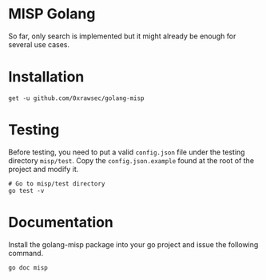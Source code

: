 # MISP Golang

So far, only search is implemented but it might already be enough for several use
cases.

# Installation

```
get -u github.com/0xrawsec/golang-misp
```

# Testing

Before testing, you need to put a valid `config.json` file under the testing
directory `misp/test`. Copy the `config.json.example` found at the root of the
project and modify it.

```
# Go to misp/test directory
go test -v
```

# Documentation

Install the golang-misp package into your go project and issue the following
command.

```
go doc misp
```
